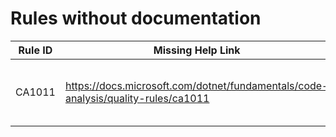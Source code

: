 # Rules without documentation

Rule ID | Missing Help Link | Title |
--------|-------------------|-------|
CA1011 | <https://docs.microsoft.com/dotnet/fundamentals/code-analysis/quality-rules/ca1011> | Consider using base type of parameter |
